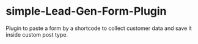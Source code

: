 # simple-Lead-Gen-Form-Plugin
Plugin to paste a form by a shortcode to collect customer data and save it inside custom post type.
